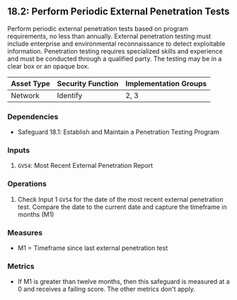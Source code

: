 ## 18.2: Perform Periodic External Penetration Tests

Perform periodic external penetration tests based on program
requirements, no less than annually. External penetration testing must
include enterprise and environmental reconnaissance to detect
exploitable information. Penetration testing requires specialized skills
and experience and must be conducted through a qualified party. The
testing may be in a clear box or an opaque box.

| Asset Type   | Security Function   | Implementation Groups |
| ------------ | ------------------- | --------------------- |
| Network      | Identify            | 2, 3                  |

### Dependencies

-   Safeguard 18.1: Establish and Maintain a Penetration Testing Program

### Inputs

1.  `GV54`: Most Recent External Penetration Report

### Operations

1.  Check Input 1 `GV54` for the date of the most recent external penetration
    test. Compare the date to the current date and capture the timeframe in months (M1)

### Measures

-   M1 = Timeframe since last external penetration test

### Metrics

-   If M1 is greater than twelve months, then this safeguard is measured
    at a 0 and receives a failing score. The other metrics don\'t apply.
